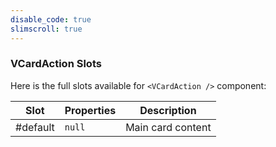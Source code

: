 ```yaml
---
disable_code: true
slimscroll: true
---
```


### VCardAction Slots

Here is the full slots available for `<VCardAction />` component:

| Slot     | Properties                          | Description       |
| -------- | ----------------------------------- | ----------------- |
| #default | <span class="is-null">`null`</span> | Main card content |
